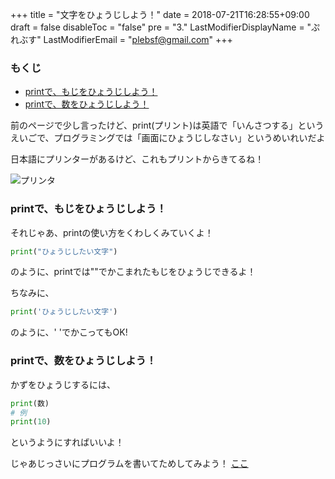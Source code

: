 +++
title =  "文字をひょうじしよう！"
date =  2018-07-21T16:28:55+09:00
draft = false
disableToc = "false"
pre = "3."
LastModifierDisplayName = "ぷれぶす"
LastModifierEmail = "plebsf@gmail.com"
+++

### もくじ
- [printで、もじをひょうじしよう！](#chapter-1)
- [printで、数をひょうじしよう！](#chapter-2)

前のページで少し言ったけど、print(プリント)は英語で「いんさつする」というえいごで、プログラミングでは「画面にひょうじしなさい」というめいれいだよ

日本語にプリンターがあるけど、これもプリントからきてるね！

![プリンタ](https://2.bp.blogspot.com/-1vMuNYvUCac/UnXnR6QcspI/AAAAAAAAaLw/_rY8hpgPBxI/s800/kaden_printer.png)

### printで、もじをひょうじしよう！ <a id="chapter-1"></a>
それじゃあ、printの使い方をくわしくみていくよ！
``` Python
print("ひょうじしたい文字")
```
のように、printでは""でかこまれたもじをひょうじできるよ！

ちなみに、
``` Python
print('ひょうじしたい文字')
```
のように、' 'でかこってもOK!

### printで、数をひょうじしよう！ <a id="chapter-2"></a>
かずをひょうじするには、
``` python
print(数)
# 例
print(10)
```
というようにすればいいよ！

じゃあじっさいにプログラムを書いてためしてみよう！
[ここ](https://mybinder.org/v2/gh/PlebsF/JupyterNotebook/master?filepath=note02.ipynb)
